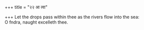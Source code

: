 +++
title = "२२ आ त्वा"

+++
Let the drops pass within thee as the rivers flow into the sea:  
     O fndra, naught excelleth thee.